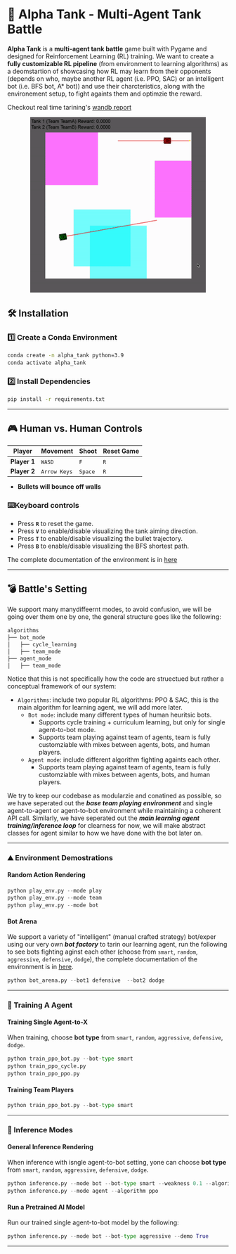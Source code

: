 # **🚀 Alpha Tank - Multi-Agent Tank Battle**
**Alpha Tank** is a **multi-agent tank battle** game built with Pygame and designed for Reinforcement Learning (RL) training. We want to create a **fully customizable RL pipeline** (from environment to learning algorithms) as a deomstartion of showcasing how RL may learn from their opponents (depends on who, maybe another RL agent (i.e. PPO, SAC) or an intelligent bot (i.e. BFS bot, A* bot)) and use their charcteristics, along with the environement setup, to fight againts them and optimzie the reward.

Checkout real time tarining's [wandb report](https://wandb.ai/kaiwenbian107/multiagent-ppo-bot/reports/AlphaTank-Training--VmlldzoxMTgxNjU0MQ)

<p align="center">
  <img src="docs/assets/demo.gif" width="400"/>
</p>

## **🛠 Installation**
### **1️⃣ Create a Conda Environment**
```bash
conda create -n alpha_tank python=3.9
conda activate alpha_tank
```

### **2️⃣ Install Dependencies**
```bash
pip install -r requirements.txt
```

---

## **🎮 Human vs. Human Controls**
| **Player** | **Movement** | **Shoot** | **Reset Game** |
|-----------|------------|---------|--------------|
| **Player 1** | `WASD` | `F` | `R` |
| **Player 2** | `Arrow Keys` | `Space` | `R` |

- **Bullets will bounce off walls**

### ⌨️**Keyboard controls**
- Press **`R`** to reset the game.
- Press **`V`** to enable/disable visualizing the tank aiming direction.
- Press **`T`** to enable/disable visualizing the bullet trajectory.
- Press **`B`** to enable/disable visualizing the BFS shortest path.

The complete documentation of the environment is in [here](docs/structure.md)

---

## **💣 Battle's Setting**
We support many manydiffeernt modes, to avoid confusion, we will be going over them one by one, the general structure goes like the following:

```
algorithms
├── bot_mode
│   ├── cycle_learning
│   ├── team_mode
├── agent_mode
│   ├── team_mode
```

Notice that this is not specifically how the code are struectued but rather a conceptual framework of our system:
- `Algorithms`: include two popular RL algorithms: PPO & SAC, this is the main algorithm for learning agent, we will add more later.
  - `Bot mode`: include many different types of human heuritsic bots.
    - Supports cycle training + curriculum learning, but only for single agent-to-bot mode.
    - Supports team playing against team of agents, team is fully customziable with mixes between agents, bots, and human players.
  - `Agent mode`: include different algorithm fighting againts each other.
    - Supports team playing against team of agents, team is fully customziable with mixes between agents, bots, and human players.

We try to keep our codebase as modularzie and conatined as possible, so we have seperated out the ***base team playing environment*** and single agent-to-agent or agent-to-bot environment while maintaining a coherent API call. Similarly, we have seperated out the ***main learning agent training/inference loop*** for clearness for now, we will make abstract classes for agent similar to how we have done with the bot later on.

---
### **⛰️ Environment Demostrations**

#### **Random Action Rendering**
```python
python play_env.py --mode play
python play_env.py --mode team
python play_env.py --mode bot
```

#### **Bot Arena**
We support a variety of "intelligent" (manual crafted strategy) bot/exper using our very own ***bot factory*** to tarin our learning agent, run the following to see bots fighting aginst each other (choose from `smart`, `random`, `aggressive`, `defensive`, `dodge`), the complete documentation of the environment is in [here](docs/bots.md).

```python
python bot_arena.py --bot1 defensive  --bot2 dodge
```

---

### **🚀 Training A Agent**

#### **Training Single Agent-to-X**
When training, choose **bot type** from `smart`, `random`, `aggressive`, `defensive`, `dodge`.
```python
python train_ppo_bot.py --bot-type smart
python train_ppo_cycle.py
python train_ppo_ppo.py
```

#### **Training Team Players**
```python
python train_ppo_bot.py --bot-type smart
```

---

### **🤖 Inference Modes**

#### **General Inference Rendering**
When inference with isngle agent-to-bot setting, yone can choose **bot type** from `smart`, `random`, `aggressive`, `defensive`, `dodge`.

```python
python inference.py --mode bot --bot-type smart --weakness 0.1 --algorithm ppo
python inference.py --mode agent --algorithm ppo 
```

#### **Run a Pretrained AI Model**
Run our trained single agent-to-bot model by the following:

```python
python inference.py --mode bot --bot-type aggressive --demo True
```
---
